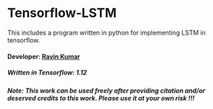 # Tensorflow-LSTM
This includes a program written in python for implementing LSTM in tensorflow.

#### Developer: [Ravin Kumar](https://mr-ravin.github.io)

##### Written in Tensorflow: 1.12

##### Note: This work can be used freely after providing citation and/or deserved credits to this work. Please use it at your own risk !!!
